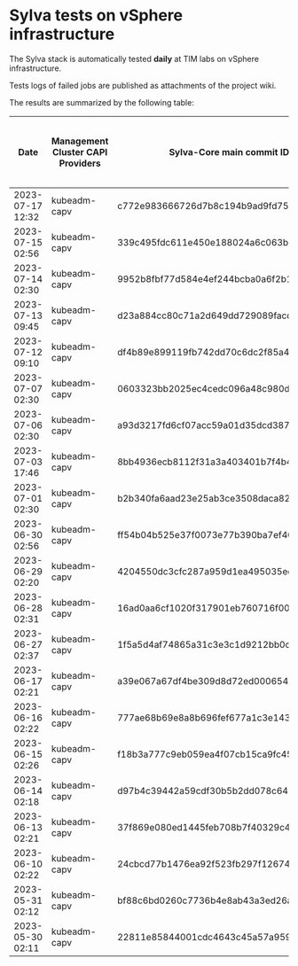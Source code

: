 # Sylva tests on vSphere infrastructure

The Sylva stack is automatically tested **daily** at TIM labs on vSphere infrastructure.

Tests logs of failed jobs are published as attachments of the project wiki.

The results are summarized by the following table:

| Date                      | Management Cluster CAPI Providers | Sylva-Core main commit ID        | Result                                       | Test logs (only for failed tests) |
|---------------------------|-----------------------------------|----------------------------------|----------------------------------------------|-----------------------------------|
|2023-07-17 12:32|kubeadm-capv|c772e983666726d7b8c194b9ad9fd7514fa81999|:white_check_mark: success||
|2023-07-15 02:56|kubeadm-capv|339c495fdc611e450e188024a6c063b20ed014a9|:x: failed|[link](https://gitlab.com/sylva-projects/sylva-core/-/wikis/uploads/aa1547e6d92806066b31fcef14812fa7/test-kubeadm-capv.gz)|
|2023-07-14 02:30|kubeadm-capv|9952b8fbf77d584e4ef244bcba0a6f2b1a33aed0|:white_check_mark: success||
|2023-07-13 09:45|kubeadm-capv|d23a884cc80c71a2d649dd729089facc5a689669|:white_check_mark: success||
|2023-07-12 09:10|kubeadm-capv|df4b89e899119fb742dd70c6dc2f85a4b432f873|:white_check_mark: success||
|2023-07-07 02:30|kubeadm-capv|0603323bb2025ec4cedc096a48c980d419011e18|:x: failed|[link](https://gitlab.com/sylva-projects/sylva-core/-/wikis/uploads/0740b7d84010bb356936ac3bb237d686/test-kubeadm-capv.gz)|
|2023-07-06 02:30|kubeadm-capv|a93d3217fd6cf07acc59a01d35dcd38717f4df7c|:x: failed|[link](https://gitlab.com/sylva-projects/sylva-core/-/wikis/uploads/20bec4c99ed5aebc4a81cea3250b8fda/test-kubeadm-capv.gz)|
|2023-07-03 17:46|kubeadm-capv|8bb4936ecb8112f31a3a403401b7f4b4e049af3e|:x: failed||
|2023-07-01 02:30|kubeadm-capv|b2b340fa6aad23e25ab3ce3508daca82e40556d2|:x: failed||
|2023-06-30 02:56|kubeadm-capv|ff54b04b525e37f0073e77b390ba7ef40251ea5c|:x: failed||
|2023-06-29 02:20|kubeadm-capv|4204550dc3cfc287a959d1ea495035ec6798fa38|:white_check_mark: success||
|2023-06-28 02:31|kubeadm-capv|16ad0aa6cf1020f317901eb760716f0017b7febd|:x: failed||
|2023-06-27 02:37|kubeadm-capv|1f5a5d4af74865a31c3e3c1d9212bb0c04dd6741|:white_check_mark: success||
|2023-06-17 02:21|kubeadm-capv|a39e067a67df4be309d8d72ed0006543214f0968|:white_check_mark: success||
|2023-06-16 02:22|kubeadm-capv|777ae68b69e8a8b696fef677a1c3e14372c7a2e5|:white_check_mark: success||
|2023-06-15 02:26|kubeadm-capv|f18b3a777c9eb059ea4f07cb15ca9fc4533cb85a|:white_check_mark: success||
|2023-06-14 02:18|kubeadm-capv|d97b4c39442a59cdf30b5b2dd078c64493c7f1bb|:white_check_mark: success||
|2023-06-13 02:21|kubeadm-capv|37f869e080ed1445feb708b7f40329c48bb3c0b5|:white_check_mark: success||
|2023-06-10 02:22|kubeadm-capv|24cbcd77b1476ea92f523fb297f12674c1a9219d|:white_check_mark: success||
|2023-05-31 02:12|kubeadm-capv|bf88c6bd0260c7736b4e8ab43a3ed26ad76023de|:white_check_mark: success||
|2023-05-30 02:11|kubeadm-capv|22811e85844001cdc4643c45a57a9599e74909f8|:white_check_mark: success||

